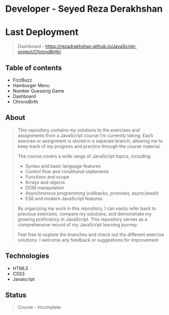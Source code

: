 # Developer - Seyed Reza Derakhshan

# Last Deployment
> Dashboard - https://rezadrakhshan.github.io/JavaScript-project/ChronoBirth/

## Table of contents
* FizzBuzz
* Hamburger Menu
* Number Guessing Game
* Dashboard
* ChronoBirth

## About
> This repository contains my solutions to the exercises and assignments from a JavaScript course I'm currently taking. Each exercise or assignment is stored in a separate branch, allowing me to keep track of my progress and practice through the course material.
> 
> The course covers a wide range of JavaScript topics, including:
> 
> - Syntax and basic language features
> - Control flow and conditional statements
> - Functions and scope
> - Arrays and objects
> - DOM manipulation
> - Asynchronous programming (callbacks, promises, async/await)
> - ES6 and modern JavaScript features
> 
> By organizing my work in this repository, I can easily refer back to previous exercises, compare my solutions, and demonstrate my growing proficiency in JavaScript. This repository serves as a comprehensive record of my JavaScript learning journey.
>
> Feel free to explore the branches and check out the different exercise solutions. I welcome any feedback or suggestions for improvement


## Technologies
* HTML5
* CSS3
* Javascript

## Status
> Course - Incomplete


